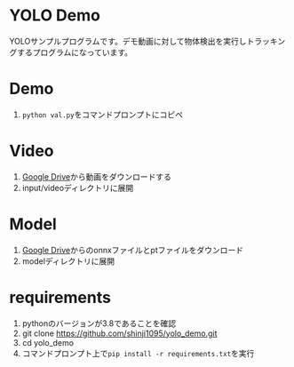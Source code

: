 # YOLO Demo
YOLOサンプルプログラムです。デモ動画に対して物体検出を実行しトラッキングするプログラムになっています。

# Demo
1. `python val.py`をコマンドプロンプトにコピペ

# Video
1. [Google Drive](https://drive.google.com/drive/folders/1SAQnS2szNc2XKcdfoDKPObQ4gJwUh2uK?usp=sharing)から動画をダウンロードする
2. input/videoディレクトリに展開

# Model
1. [Google Drive](https://drive.google.com/drive/folders/1Qn1gi3lDGF1bG8eht6gr52rEWwN4zFg5?usp=sharing)からのonnxファイルとptファイルをダウンロード
2. modelディレクトリに展開

# requirements
1. pythonのバージョンが3.8であることを確認
2. git clone https://github.com/shinji1095/yolo_demo.git
3. cd yolo_demo
4. コマンドプロンプト上で`pip install -r requirements.txt`を実行
